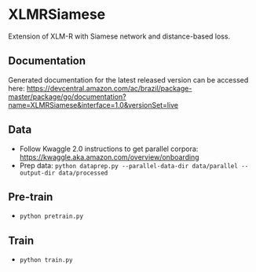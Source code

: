 # XLMRSiamese

Extension of XLM-R with Siamese network and distance-based loss.

## Documentation

Generated documentation for the latest released version can be accessed here:
https://devcentral.amazon.com/ac/brazil/package-master/package/go/documentation?name=XLMRSiamese&interface=1.0&versionSet=live

## Data

* Follow Kwaggle 2.0 instructions to get parallel corpora: https://kwaggle.aka.amazon.com/overview/onboarding
* Prep data: `python dataprep.py --parallel-data-dir data/parallel --output-dir data/processed`

## Pre-train

* `python pretrain.py`

## Train

* `python train.py`
